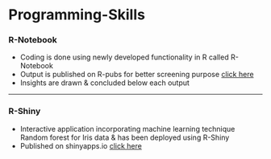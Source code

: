 # Programming-Skills

### R-Notebook
* Coding is done using newly developed functionality in R called R-Notebook
* Output is published on R-pubs for better screening purpose [click here](http://rpubs.com/YashwanthRPubs/243495)
* Insights are drawn & concluded below each output

---

### R-Shiny
* Interactive application incorporating machine learning technique Random forest for Iris data & has been deployed using R-Shiny
* Published on shinyapps.io [click here](https://yashwanthgowda-741988.shinyapps.io/apps/)
